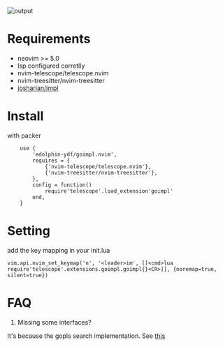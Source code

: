 ![output](https://user-images.githubusercontent.com/4330411/129226108-d23caace-51d4-4261-99b0-ef6deec51ae3.gif)

# Requirements

* neovim >= 5.0
* lsp configured corretlly
* nvim-telescope/telescope.nvim
* nvim-treesitter/nvim-treesitter
* [josharian/impl](https://github.com/josharian/impl)

# Install

with packer
```
	use {
		'edolphin-ydf/goimpl.nvim',
		requires = {
			{'nvim-telescope/telescope.nvim'},
			{'nvim-treesitter/nvim-treesitter'},
		},
		config = function()
			require'telescope'.load_extension'goimpl'
		end,
	}
```

# Setting

add the key mapping in your init.lua
```
vim.api.nvim_set_keymap('n', '<leader>im', [[<cmd>lua require'telescope'.extensions.goimpl.goimpl{}<CR>]], {noremap=true, silent=true})
```


# FAQ

1. Missing some interfaces?

It's because the gopls search implementation. See [this](https://github.com/edolphin-ydf/goimpl.nvim/issues/5#issuecomment-1175712329)

